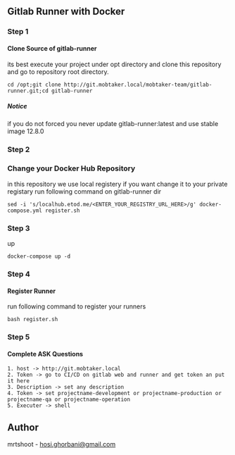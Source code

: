 ## Gitlab Runner with Docker

### Step 1
#### Clone Source of gitlab-runner
its best execute your project under opt directory and clone this repository and go to repository root directory.
```
cd /opt;git clone http://git.mobtaker.local/mobtaker-team/gitlab-runner.git;cd gitlab-runner
```
##### Notice
if you do not forced you never update gitlab-runner:latest and use stable image 12.8.0

### Step 2
### Change your Docker Hub Repository
in this repository we use local registery if you want change it to your private registary run following command on gitlab-runner dir
```
sed -i 's/localhub.etod.me/<ENTER_YOUR_REGISTRY_URL_HERE>/g' docker-compose.yml register.sh
```
### Step 3
up
```
docker-compose up -d
```

### Step 4
#### Register Runner
run following command to register your runners
```
bash register.sh
```

### Step 5
#### Complete ASK Questions
```
1. host -> http://git.mobtaker.local
2. Token -> go to CI/CD on gitlab web and runner and get token an put it here
3. Description -> set any description
4. Token -> set projectname-development or projectname-production or projectname-qa or projectname-operation
5. Executer -> shell
```

## Author
mrtshoot - hosi.ghorbani@gmail.com
